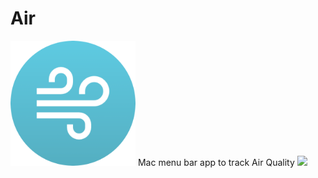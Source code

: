 # Air
<img src="https://github.com/Gabriel-Lewis/Air/blob/master/Air/Assets.xcassets/AppIcon.appiconset/mac-512x512%402x.png" width="200" height="200" />
Mac menu bar app to track Air Quality

<img src="https://ph-files.imgix.net/a8e19a3e-a4c4-4342-9858-4e2056b5cd53?auto=format&auto=compress&codec=mozjpeg&cs=strip&w=417.0731707317073&h=380&fit=max&dpr=2" />
